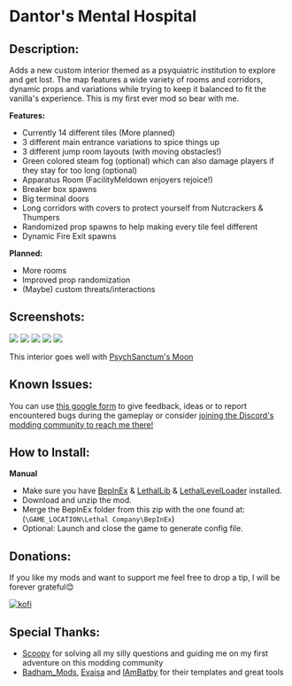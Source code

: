 # Dantor's Mental Hospital

## Description:
Adds a new custom interior themed as a psyquiatric institution to explore and get lost. The map features a wide variety of rooms and corridors, dynamic props and variations while trying to keep it balanced to fit the vanilla's experience.
This is my first ever mod so bear with me.

**Features:**
- Currently 14 different tiles (More planned)
- 3 different main entrance variations to spice things up
- 3 different jump room layouts (with moving obstacles!)
- Green colored steam fog (optional) which can also damage players if they stay for too long (optional)
- Apparatus Room (FacilityMeldown enjoyers rejoice!)
- Breaker box spawns
- Big terminal doors
- Long corridors with covers to protect yourself from Nutcrackers & Thumpers
- Randomized prop spawns to help making every tile feel different
- Dynamic Fire Exit spawns


**Planned:**
- More rooms
- Improved prop randomization
- (Maybe) custom threats/interactions
## Screenshots:
![](https://i.ibb.co/NVw41JV/image-50.png)
![](https://i.ibb.co/XsMKpr9/image-62.png)
![](https://i.ibb.co/8mZV4Fd/image-58.png)
![](https://s9.gifyu.com/images/SUYw9.gif)
![](https://s9.gifyu.com/images/SUYwV.gif)

This interior goes well with [PsychSanctum's Moon](https://thunderstore.io/c/lethal-company/p/Tolian/PsychSanctum/)
## Known Issues:
You can use [this google form](https://forms.gle/QzfNs5BuZ8CR9gSt7) to give feedback, ideas or to report encountered bugs during the gameplay or consider [joining the Discord's modding community to reach me there!](https://discord.gg/heuPrVvX)
## How to Install:
**Manual**
- Make sure you have [BepInEx](https://thunderstore.io/c/lethal-company/p/BepInEx/BepInExPack/) & [LethalLib](https://thunderstore.io/c/lethal-company/p/Evaisa/LethalLib/) & [LethalLevelLoader](https://thunderstore.io/c/lethal-company/p/IAmBatby/LethalLevelLoader/) installed.
- Download and unzip the mod.
- Merge the BepInEx folder from this zip with the one found at: (`\GAME_LOCATION\Lethal Company\BepInEx`)
- Optional: Launch and close the game to generate config file.

## Donations:
If you like my mods and want to support me feel free to drop a tip, I will be forever grateful😊

[![kofi](https://az743702.vo.msecnd.net/cdn/kofi3.png?v=0)](https://ko-fi.com/dantor)

## Special Thanks:
- [Scoopy](https://thunderstore.io/c/lethal-company/p/scoopy/Scoopys_Variety_Mod/) for solving all my silly questions and guiding me on my first adventure on this modding community
- [Badham_Mods](https://thunderstore.io/c/lethal-company/p/Badham_Mods/SCPFoundationDungeon/), [Evaisa](https://thunderstore.io/c/lethal-company/p/Evaisa/LethalLib/) and [IAmBatby](https://thunderstore.io/c/lethal-company/p/IAmBatby/LethalLevelLoader/) for their templates and great tools
